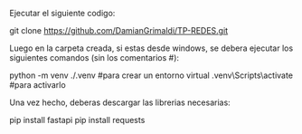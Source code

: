 Ejecutar el siguiente codigo:

git clone https://github.com/DamianGrimaldi/TP-REDES.git

Luego en la carpeta creada, si estas desde windows, se debera ejecutar los siguientes comandos (sin los comentarios #):

python -m venv ./.venv #para crear un entorno virtual
.venv\Scripts\activate  #para activarlo

Una vez hecho, deberas descargar las librerias necesarias:

pip install fastapi
pip install requests
